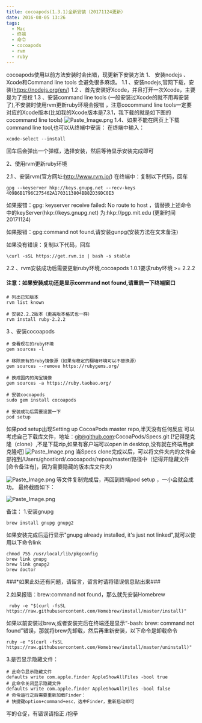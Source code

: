 ```yaml
---
title: cocoapods(1.3.1)全新安装（20171124更新）
date: 2016-08-05 13:26
tags:
  - Mac
  - 终端
  - 命令
  - cocoapods
  - rvm
  - ruby
---
```


cocoapods使用以前方法安装时会出错，现更新下安装方法
1、 安装nodejs 、Xcode和Command line tools 会避免很多麻烦。
1.1 、安装nodejs,官网下载，安装(https://nodejs.org/en/)
1.2 、首先安装好Xcode，并且打开一次Xcode，主要是为了授权
1.3 、安装command line tools (一般安装过Xcode的就不用再安装了),不安装时使用rvm更新ruby环境会报错 ，注意cocommand line tools一定要对应的Xcode版本(比如我的Xcode版本是7.3.1，我下载的就是如下图的cocommand line tools)
![Paste_Image.png](http://upload-images.jianshu.io/upload_images/2255840-e791419c4cbf61f6.png?imageMogr2/auto-orient/strip%7CimageView2/2/w/1240)
1.4、如果不能在网页上下载command line tool,也可以从终端中安装：
在终端中输入：
```
xcode-select --install
```
回车后会弹出一个弹框，选择安装，然后等待显示安装完成即可

2、使用rvm更新ruby环境
<!--more-->
2.1 、安装rvm(官方网址:http://www.rvm.io/)
在终端中：复制以下代码，回车
```
gpg --keyserver hkp://keys.gnupg.net --recv-keys 409B6B1796C275462A1703113804BB82D39DC0E3
```
如果报错：gpg: keyserver receive failed: No route to host ，请替换上述命令中的keyServer(hkp://keys.gnupg.net) 为:hkp://pgp.mit.edu (更新时间20171124)

如果报错：gpg:command not found,请安装gunpg(安装方法在文末备注)

如果没有错误：复制以下代码，回车
```
\curl -sSL https://get.rvm.io | bash -s stable
```
2.2 、rvm安装成功后需要更新ruby环境,cocoapods 1.0.1要求ruby环境 >= 2.2.2
#### 注意：如果安装成功还是显示command not found,请重启一下终端窗口
```
# 列出已知版本
rvm list known

# 安装2.2.2版本（更高版本格式也一样）
rvm install ruby-2.2.2
```
3 、安装cocoapods
```
# 查看现在的ruby环境
gem sources -l

# 移除原有的ruby镜像源（如果有稳定的翻墙环境可以不替换源）
gem sources --remove https://rubygems.org/

# 换成国内的淘宝镜像
gem sources -a https://ruby.taobao.org/

# 安装cocoapods
sudo gem install cocoapods

# 安装成功后需要设置一下
pod setup
```
如果pod setup出现Setting up CocoaPods master repo,半天没有任何反应
可以考虑自己下载库文件，地址：git@github.com:CocoaPods/Specs.git
[!记得是克隆（clone）,不是下载zip,如果有客户端可以open in desktop,没有就在终端用git克隆吧]
![Paste_Image.png](http://upload-images.jianshu.io/upload_images/2255840-d35861bcb0d6f264.png?imageMogr2/auto-orient/strip%7CimageView2/2/w/1240)
当Specs clone完成以后，可以将文件夹内的文件全部拖到/Users/ghostlord/.cocoapods/repos/master/路径中（记得开隐藏文件[命令备注有]，因为需要隐藏的版本库文件夹）

![Paste_Image.png](http://upload-images.jianshu.io/upload_images/2255840-f694f3a3ca43e569.png?imageMogr2/auto-orient/strip%7CimageView2/2/w/1240)
等文件复制完成后，再回到终端pod setup ，一小会就会成功。
最终截图如下：

![Paste_Image.png](http://upload-images.jianshu.io/upload_images/2255840-ba01c6780d4af6b9.png?imageMogr2/auto-orient/strip%7CimageView2/2/w/1240)

备注：
1.安装gnupg
```
brew install gnupg gnupg2
```
如果安装完成后运行显示"gnupg already installed, it's just not linked",就可以使用以下命令link
```
chmod 755 /usr/local/lib/pkgconfig
brew link gnupg
brew link gnupg2
brew doctor
```
###*如果此处还有问题，请留言，留言时请将错误信息贴出来###


2.如果报错：brew:command not found，那么就先安装Homebrew
```
 ruby -e "$(curl -fsSL https://raw.githubusercontent.com/Homebrew/install/master/install)"
```
如果以前安装过brew,或者安装完后在终端还是显示“-bash: brew: command not found”错误，那就将brew先卸载，然后再重新安装，以下命令是卸载命令
```
ruby -e "$(curl -fsSL https://raw.githubusercontent.com/Homebrew/install/master/uninstall)"
```

3.是否显示隐藏文件：
```
# 此命令显示隐藏文件
defaults write com.apple.finder AppleShowAllFiles -bool true
# 此命令关闭显示隐藏文件
defaults write com.apple.finder AppleShowAllFiles -bool false
# 命令运行之后需要重新加载Finder：
# 快捷键option+command+esc，选中Finder，重新启动即可
```

写的仓促，有错误请指正 /抱拳
